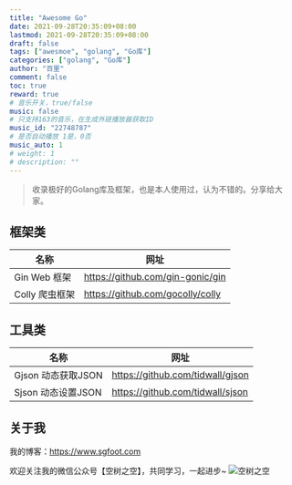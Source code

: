 ```yaml
---
title: "Awesome Go"
date: 2021-09-28T20:35:09+08:00
lastmod: 2021-09-28T20:35:09+08:00
draft: false
tags: ["awesmoe", "golang", "Go库"]
categories: ["golang", "Go库"]
author: "百里"
comment: false
toc: true
reward: true
# 音乐开关，true/false
music: false
# 只支持163的音乐，在生成外链播放器获取ID
music_id: "22748787"
# 是否自动播放 1是，0否
music_auto: 1
# weight: 1
# description: ""
---
```




> 收录极好的Golang库及框架，也是本人使用过，认为不错的。分享给大家。

## 框架类

| 名称       | 网址                               |
| ---------- | ---------------------------------- |
| Gin Web 框架 | https://github.com/gin-gonic/gin |
| Colly 爬虫框架 |https://github.com/gocolly/colly|


## 工具类
| 名称       | 网址                               |
| ---------- | ---------------------------------- |
| Gjson 动态获取JSON | https://github.com/tidwall/gjson  |
| Sjson 动态设置JSON | https://github.com/tidwall/sjson |










## 关于我
我的博客：https://www.sgfoot.com

欢迎关注我的微信公众号【空树之空】，共同学习，一起进步~
![空树之空](https://img.sgfoot.com/b/20210122112114.png?imageslim)